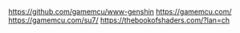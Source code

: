 https://github.com/gamemcu/www-genshin
https://gamemcu.com/
https://gamemcu.com/su7/
https://thebookofshaders.com/?lan=ch
